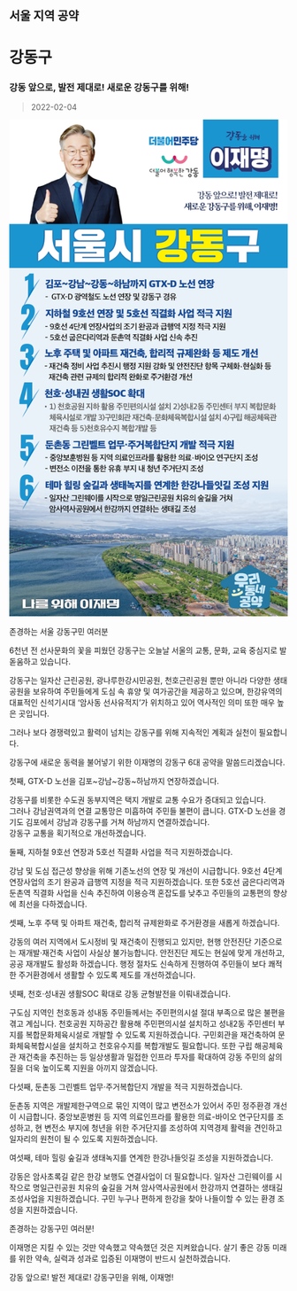 ## 서울 지역 공약

# 강동구

### 강동 앞으로, 발전 제대로! 새로운 강동구를 위해!
> 2022-02-04

![강동 지역공약](./005_001_002.png)

존경하는 서울 강동구민 여러분

6천년 전 선사문화의 꽃을 피웠던 강동구는 오늘날 서울의 교통, 문화, 교육 중심지로 발돋움하고 있습니다.

강동구는 일자산 근린공원, 광나루한강시민공원, 천호근린공원 뿐만 아니라 다양한 생태공원을 보유하여 주민들에게 도심 속 휴양 및 여가공간을 제공하고 있으며, 한강유역의 대표적인 신석기시대 ‘암사동 선사유적지’가 위치하고 있어 역사적인 의미 또한 매우 높은 곳입니다.

그러나 보다 경쟁력있고 활력이 넘치는 강동구를 위해 지속적인 계획과 실천이 필요합니다.

강동구에 새로운 동력을 불어넣기 위한 이재명의 강동구 6대 공약을 말씀드리겠습니다.

첫째, GTX-D 노선을 김포~강남~강동~하남까지 연장하겠습니다. 

강동구를 비롯한 수도권 동부지역은 택지 개발로 교통 수요가 증대되고 있습니다.  
그러나 강남권역과의 연결 교통망은 미흡하여 주민들 불편이 큽니다.
GTX-D 노선을 경기도 김포에서 강남과 강동구를 거쳐 하남까지 연결하겠습니다.  
강동구 교통을 획기적으로 개선하겠습니다.

둘째, 지하철 9호선 연장과 5호선 직결화 사업을 적극 지원하겠습니다.

강남 및 도심 접근성 향상을 위해 기존노선의 연장 및 개선이 시급합니다.
9호선 4단계 연장사업의 조기 완공과 급행역 지정을 적극 지원하겠습니다. 
또한 5호선 굽은다리역과 둔촌역 직결화 사업을 신속 추진하여 이용승객 혼잡도를 낮추고 주민들의 교통편의 향상에 최선을 다하겠습니다.

셋째, 노후 주택 및 아파트 재건축, 합리적 규제완화로 주거환경을 새롭게 하겠습니다.

강동의 여러 지역에서 도시정비 및 재건축이 진행되고 있지만, 현행 안전진단 기준으로는 재개발·재건축 사업이 사실상 불가능합니다.
안전진단 제도는 현실에 맞게 개선하고, 공공 재개발도 활성화 하겠습니다.
행정 절차도 신속하게 진행하여 주민들이 보다 쾌적한 주거환경에서 생활할 수 있도록 제도를 개선하겠습니다.

넷째, 천호·성내권 생활SOC 확대로 강동 균형발전을 이뤄내겠습니다.

구도심 지역인 천호동과 성내동 주민들께서는 주민편의시설 절대 부족으로 많은 불편을 겪고 계십니다.
천호공원 지하공간 활용해 주민편의시설 설치하고 성내2동 주민센터 부지를 복합문화체육시설로 개발할 수 있도록 지원하겠습니다. 
구민회관을 재건축하여 문화체육복합시설을 설치하고 천호유수지를 복합개발도 필요합니다. 
또한 구립 해공체육관 재건축을 추진하는 등 일상생활과 밀접한 인프라 투자를 확대하여 강동 주민의 삶의 질을 더욱 높이도록 지원을 아끼지 않겠습니다. 

다섯째, 둔촌동 그린벨트 업무·주거복합단지 개발을 적극 지원하겠습니다.

둔촌동 지역은 개발제한구역으로 묶인 지역이 많고 변전소가 있어서 주민 정주환경 개선이 시급합니다.
중앙보훈병원 등 지역 의료인프라를 활용한 의료-바이오 연구단지를 조성하고, 현 변전소 부지에 청년을 위한 주거단지를 조성하여 지역경제 활력을 견인하고 일자리의 원천이 될 수 있도록 지원하겠습니다.

여섯째, 테마 힐링 숲길과 생태녹지를 연계한 한강나들잇길 조성을 지원하겠습니다.

강동은 암사초록길 같은 한강 보행도 연결사업이 더 필요합니다.
일자산 그린웨이를 시작으로 명일근린공원 치유의 숲길을 거쳐 암사역사공원에서 한강까지 연결하는 생태길 조성사업을 지원하겠습니다. 
구민 누구나 편하게 한강을 찾아 나들이할 수 있는 환경 조성을 지원하겠습니다.

존경하는 강동구민 여러분!

이재명은 지킬 수 있는 것만 약속했고 약속했던 것은 지켜왔습니다.
살기 좋은 강동 미래를 위한 약속, 실력과 성과로 입증된 이재명이 반드시 실천하겠습니다.

강동 앞으로! 발전 제대로! 
강동구민을 위해, 이재명! 
